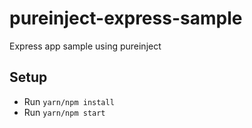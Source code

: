 # pureinject-express-sample

Express app sample using pureinject

## Setup

-   Run `yarn/npm install`
-   Run `yarn/npm start`
